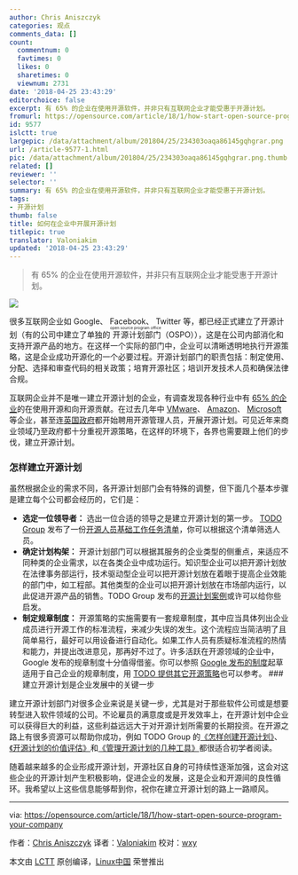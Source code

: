 ```yaml
---
author: Chris Aniszczyk
categories: 观点
comments_data: []
count:
  commentnum: 0
  favtimes: 0
  likes: 0
  sharetimes: 0
  viewnum: 2731
date: '2018-04-25 23:43:29'
editorchoice: false
excerpt: 有 65% 的企业在使用开源软件，并非只有互联网企业才能受惠于开源计划。
fromurl: https://opensource.com/article/18/1/how-start-open-source-program-your-company
id: 9577
islctt: true
largepic: /data/attachment/album/201804/25/234303oaqa86145gqhgrar.png
url: /article-9577-1.html
pic: /data/attachment/album/201804/25/234303oaqa86145gqhgrar.png.thumb.jpg
related: []
reviewer: ''
selector: ''
summary: 有 65% 的企业在使用开源软件，并非只有互联网企业才能受惠于开源计划。
tags:
- 开源计划
thumb: false
title: 如何在企业中开展开源计划
titlepic: true
translator: Valoniakim
updated: '2018-04-25 23:43:29'
---
```



> 
> 有 65% 的企业在使用开源软件，并非只有互联网企业才能受惠于开源计划。
> 
> 
> 


![](/data/attachment/album/201804/25/234303oaqa86145gqhgrar.png)


很多互联网企业如 Google、 Facebook、 Twitter 等，都已经正式建立了开源计划（有的公司中建立了单独的<ruby> 开源计划部门 <rt>  open source program office </rt></ruby>（OSPO）），这是在公司内部消化和支持开源产品的地方。在这样一个实际的部门中，企业可以清晰透明地执行开源策略，这是企业成功开源化的一个必要过程。开源计划部门的职责包括：制定使用、分配、选择和审查代码的相关政策；培育开源社区；培训开发技术人员和确保法律合规。


互联网企业并不是唯一建立开源计划的企业，有调查发现各种行业中有 [65% 的企业](https://www.blackducksoftware.com/2016-future-of-open-source)的在使用开源和向开源贡献。在过去几年中 [VMware](http://www.cio.com/article/3095843/open-source-tools/vmware-today-has-a-strong-investment-in-open-source-dirk-hohndel.html)、 [Amazon](http://fortune.com/2016/12/01/amazon-open-source-guru/)、 [Microsoft](https://opensource.microsoft.com/) 等企业，甚至连[英国政府](https://www.linkedin.com/jobs/view/169669924)都开始聘用开源管理人员，开展开源计划。可见近年来商业领域乃至政府都十分重视开源策略，在这样的环境下，各界也需要跟上他们的步伐，建立开源计划。


### 怎样建立开源计划


虽然根据企业的需求不同，各开源计划部门会有特殊的调整，但下面几个基本步骤是建立每个公司都会经历的，它们是：


* **选定一位领导者：** 选出一位合适的领导之是建立开源计划的第一步。 [TODO Group](http://todogroup.org) 发布了一份[开源人员基础工作任务清单](https://github.com/todogroup/job-descriptions)，你可以根据这个清单筛选人员。
* **确定计划构架：** 开源计划部门可以根据其服务的企业类型的侧重点，来适应不同种类的企业需求，以在各类企业中成功运行。知识型企业可以把开源计划放在法律事务部运行，技术驱动型企业可以把开源计划放在着眼于提高企业效能的部门中，如工程部。其他类型的企业可以把开源计划放在市场部内运行，以此促进开源产品的销售。TODO Group 发布的[开源计划案例](https://github.com/todogroup/guides/tree/master/casestudies)或许可以给你些启发。
* **制定规章制度：** 开源策略的实施需要有一套规章制度，其中应当具体列出企业成员进行开源工作的标准流程，来减少失误的发生。这个流程应当简洁明了且简单易行，最好可以用设备进行自动化。如果工作人员有质疑标准流程的热情和能力，并提出改进意见，那再好不过了。许多活跃在开源领域的企业中，Google 发布的规章制度十分值得借鉴。你可以参照 [Google 发布的制度](https://opensource.google.com/docs/why/)起草适用于自己企业的规章制度，用 [TODO 提供其它开源策略](https://github.com/todogroup/policies)也可以参考。 ### 建立开源计划是企业发展中的关键一步


建立开源计划部门对很多企业来说是关键一步，尤其是对于那些软件公司或是想要转型进入软件领域的公司。不论雇员的满意度或是开发效率上，在开源计划中企业可以获得巨大的利益，这些利益远远大于对开源计划所需要的长期投资。在开源之路上有很多资源可以帮助你成功，例如 TODO Group 的[《怎样创建开源计划》](https://github.com/todogroup/guides/blob/master/creating-an-open-source-program.md)、[《开源计划的价值评估》](https://github.com/todogroup/guides/blob/master/measuring-your-open-source-program.md)和[《管理开源计划的几种工具》](https://github.com/todogroup/guides/blob/master/tools-for-managing-open-source-programs.md)都很适合初学者阅读。


随着越来越多的企业形成开源计划，开源社区自身的可持续性逐渐加强，这会对这些企业的开源计划产生积极影响，促进企业的发展，这是企业和开源间的良性循环。我希望以上这些信息能够帮到你，祝你在建立开源计划的路上一路顺风。




---


via: <https://opensource.com/article/18/1/how-start-open-source-program-your-company>


作者：[Chris Aniszczyk](https://opensource.com/users/caniszczyk) 译者：[Valoniakim](https://github.com/Valoniakim) 校对：[wxy](https://github.com/wxy)


本文由 [LCTT](https://github.com/LCTT/TranslateProject) 原创编译，[Linux中国](https://linux.cn/) 荣誉推出